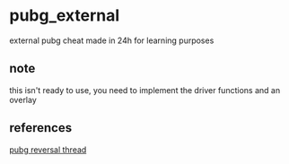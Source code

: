 # pubg_external
external pubg cheat made in 24h for learning purposes

## note
this isn't ready to use, you need to implement the driver functions and an overlay

## references
[pubg reversal thread](https://www.unknowncheats.me/forum/playerunknown-s-battlegrounds/214976-pubg-reversal-structs-offsets.html)